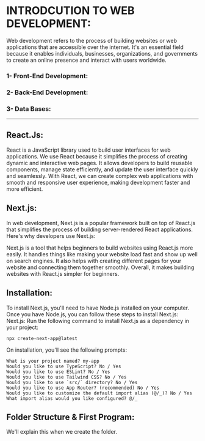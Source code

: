 # INTRODCUTION TO WEB DEVELOPMENT:

Web development refers to the process of building websites or web applications that are accessible over the internet. It's an essential field because it enables individuals, businesses, organizations, and governments to create an online presence and interact with users worldwide.

### 1- Front-End Development:
### 2- Back-End Development:
### 3- Data Bases:

---

## React.Js:

React is a JavaScript library used to build user interfaces for web applications. We use React because it simplifies the process of creating dynamic and interactive web pages. It allows developers to build reusable components, manage state efficiently, and update the user interface quickly and seamlessly. With React, we can create complex web applications with smooth and responsive user experience, making development faster and more efficient.


## Next.js:

In web development, Next.js is a popular framework built on top of React.js that simplifies the process of building server-rendered React applications. Here's why developers use Next.js:

Next.js is a tool that helps beginners to build websites using React.js more easily. It handles things like making your website load fast and show up well on search engines. It also helps with creating different pages for your website and connecting them together smoothly. Overall, it makes building websites with React.js simpler for beginners.

## Installation:

To install Next.js, you'll need to have Node.js installed on your computer.
Once you have Node.js, you can follow these steps to install Next.js:
Next.js:
Run the following command to install Next.js as a dependency in your project:

```tsx
npx create-next-app@latest
```

On installation, you'll see the following prompts:

```
What is your project named? my-app
Would you like to use TypeScript? No / Yes
Would you like to use ESLint? No / Yes
Would you like to use Tailwind CSS? No / Yes
Would you like to use `src/` directory? No / Yes
Would you like to use App Router? (recommended) No / Yes
Would you like to customize the default import alias (@/_)? No / Yes
What import alias would you like configured? @/_
```

## Folder Structure & First Program: 
We'll explain this when we create the folder.
